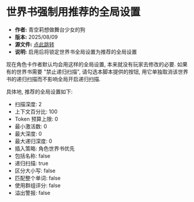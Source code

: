 # 世界书强制用推荐的全局设置

- **作者:** 青空莉想做舞台少女的狗
- **版本:** 2025/08/09
- **源文件:** [点此跳转](https://gitgud.io/StageDog/tavern_resource/-/tree/main/src)
- **说明:** 启用后将锁定世界书全局设置为推荐的全局设置

现在角色卡作者默认均会用这样的全局设置, 本来就没有玩家去修改的必要.
如果有的世界书需要 "禁止递归扫描", 请勾选本脚本提供的按钮, 用它单独取消该世界书的递归扫描而不影响全局开启递归扫描.

具体地, 推荐的全局设置如下:

- 扫描深度: 2
- 上下文百分比: 100
- Token 预算上限: 0
- 最小激活数: 0
- 最大深度: 0
- 最大递归深度: 0
- 插入策略: 角色世界书优先
- 包括名称: false
- 递归扫描: true
- 区分大小写: false
- 匹配整个单词: false
- 使用群组评分: false
- 溢出警报: false
